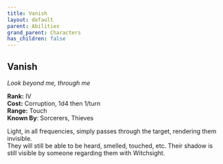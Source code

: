 ```yaml
---
title: Vanish
layout: default
parent: Abilities
grand_parent: Characters
has_children: false
---
```


## Vanish
_Look beyond me, through me_

**Rank:** IV  
**Cost:** Corruption, 1d4 then 1/turn  
**Range:** Touch  
**Known By**: Sorcerers, Thieves

Light, in all frequencies, simply passes through the target, rendering them invisible.  
They will still be able to be heard, smelled, touched, etc. Their shadow is still visible by someone regarding them with Witchsight.

